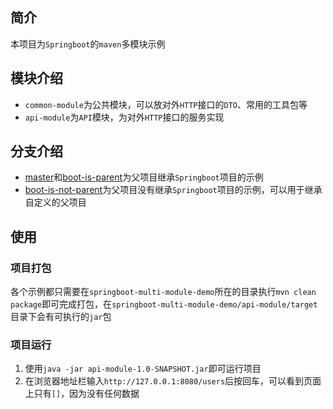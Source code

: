 ## 简介
本项目为`Springboot`的`maven`多模块示例

## 模块介绍
- `common-module`为公共模块，可以放对外`HTTP`接口的`DTO`、常用的工具包等
- `api-module`为`API`模块，为对外`HTTP`接口的服务实现

## 分支介绍
- [master](https://github.com/ruanjiehui/springboot-multi-module-demo/)和[boot-is-parent](https://github.com/ruanjiehui/springboot-multi-module-demo/tree/boot-is-parent)为父项目继承`Springboot`项目的示例
- [boot-is-not-parent](https://github.com/ruanjiehui/springboot-multi-module-demo/tree/boot-is-not-parent)为父项目没有继承`Springboot`项目的示例，可以用于继承自定义的父项目

## 使用
### 项目打包
各个示例都只需要在`springboot-multi-module-demo`所在的目录执行`mvn clean package`即可完成打包，在`springboot-multi-module-demo/api-module/target`目录下会有可执行的`jar`包

### 项目运行
1. 使用`java -jar api-module-1.0-SNAPSHOT.jar`即可运行项目
2. 在浏览器地址栏输入`http://127.0.0.1:8080/users`后按回车，可以看到页面上只有`[]`，因为没有任何数据